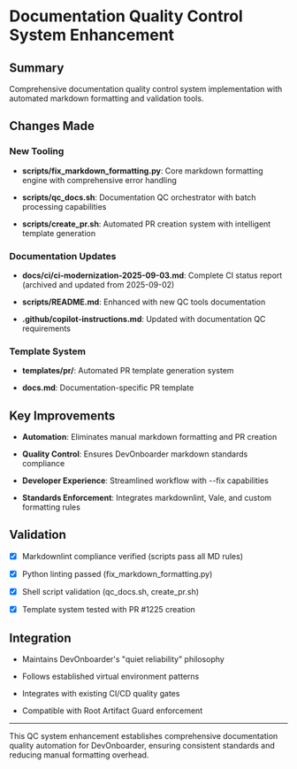 # Documentation Quality Control System Enhancement

## Summary

Comprehensive documentation quality control system implementation with automated markdown formatting and validation tools.

## Changes Made

### New Tooling

- **scripts/fix_markdown_formatting.py**: Core markdown formatting engine with comprehensive error handling

- **scripts/qc_docs.sh**: Documentation QC orchestrator with batch processing capabilities

- **scripts/create_pr.sh**: Automated PR creation system with intelligent template generation

### Documentation Updates

- **docs/ci/ci-modernization-2025-09-03.md**: Complete CI status report (archived and updated from 2025-09-02)

- **scripts/README.md**: Enhanced with new QC tools documentation

- **.github/copilot-instructions.md**: Updated with documentation QC requirements

### Template System

- **templates/pr/**: Automated PR template generation system

- **docs.md**: Documentation-specific PR template

## Key Improvements

- **Automation**: Eliminates manual markdown formatting and PR creation

- **Quality Control**: Ensures DevOnboarder markdown standards compliance

- **Developer Experience**: Streamlined workflow with --fix capabilities

- **Standards Enforcement**: Integrates markdownlint, Vale, and custom formatting rules

## Validation

- [x] Markdownlint compliance verified (scripts pass all MD rules)

- [x] Python linting passed (fix_markdown_formatting.py)

- [x] Shell script validation (qc_docs.sh, create_pr.sh)

- [x] Template system tested with PR #1225 creation

## Integration

- Maintains DevOnboarder's "quiet reliability" philosophy

- Follows established virtual environment patterns

- Integrates with existing CI/CD quality gates

- Compatible with Root Artifact Guard enforcement

---

This QC system enhancement establishes comprehensive documentation quality automation for DevOnboarder, ensuring consistent standards and reducing manual formatting overhead.
